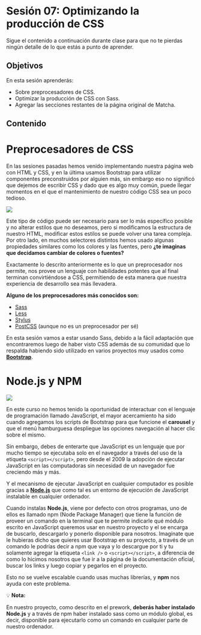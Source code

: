 # Sesión 07: Optimizando la producción de CSS

Sigue el contenido a continuación durante clase para que no te pierdas ningún
detalle de lo que estás a punto de aprender.

## Objetivos

En esta sesión aprenderás:

- Sobre preprocesadores de CSS.
- Optimizar la producción de CSS con Sass.
- Agregar las secciones restantes de la página original de Matcha.

## Contenido

# Preprocesadores de CSS

En las sesiones pasadas hemos venido implementando nuestra página web con HTML y CSS, y en la última usamos Bootstrap para utilizar componentes preconstruidos por alguien más, sin embargo eso no significó que dejemos de escribir CSS y dado que es algo muy común, puede llegar momentos en el que el mantenimiento de nuestro código CSS sea un poco tedioso.

![](https://gblobscdn.gitbook.com/assets%2F-M4zarNtpC-oiRgBYNwB%2F-MJK59UO38IGataECHy_%2F-MJK6f2alVB5td2Zs85A%2Fimage.png?alt=media&token=497bd36e-5a9a-40ab-b601-06300f5d8147)

Este tipo de código puede ser necesario para ser lo más específico posible y no alterar estilos que no deseamos, pero si modificamos la estructura de nuestro HTML, modificar estos estilos se puede volver una tarea compleja. Por otro lado, en muchos selectores distintos hemos usado algunas propiedades similares como los colores y las fuentes, pero **¿te imaginas que decidamos cambiar de colores o fuentes?**

Exactamente lo descrito anteriormente es lo que un preprocesador nos permite, nos provee un lenguaje con habilidades potentes que al final terminan convirtiéndose a CSS, permitiendo de esta manera que nuestra experiencia de desarrollo sea más llevadera.

**Alguno de los preprocesadores más conocidos son:**

+ [Sass](https://sass-lang.com/)
+ [Less](http://lesscss.org/)
+ [Stylus](https://stylus-lang.com/)
+ [PostCSS](https://postcss.org/) (aunque no es un preprocesador per sé)

En esta sesión vamos a estar usando Sass, debido a la fácil adaptación que encontraremos luego de haber visto CSS además de su comunidad que lo respalda habiendo sido utilizado en varios proyectos muy usados como [**Bootstrap**](https://getbootstrap.com/docs/4.0/getting-started/theming/#sass).

# Node.js y NPM

![](https://gblobscdn.gitbook.com/assets%2F-M4zarNtpC-oiRgBYNwB%2F-MJK59UO38IGataECHy_%2F-MJK75SmCNkK2Aj0QaLd%2Fimage.png?alt=media&token=bc358120-b966-4254-bbb5-9d87506a6089)

En este curso no hemos tenido la oportunidad de interactuar con el lenguaje de programación llamado JavaScript, el mayor acercamiento ha sido cuando agregamos los scripts de Bootstrap para que funcione el **carousel** y que el menú hamburguesa despliegue las opciones navegación al hacer clic sobre el mismo.

Sin embargo, debes de enterarte que JavaScript es un lenguaje que por mucho tiempo se ejecutaba solo en el navegador a través del uso de la etiqueta `<script></script>`, pero desde el 2009 la adopción de ejecutar JavaScript en las computadoras sin necesidad de un navegador fue creciendo más y más.

Y el mecanismo de ejecutar JavaScript en cualquier computador es posible gracias a [**Node.js**](https://nodejs.org/en/) que como tal es un entorno de ejecución de JavaScript instalable en cualquier ordenador.

Cuando instalas **Node.js**, viene por defecto con otros programas, uno de ellos es llamado npm (Node Package Manager) que tiene la función de proveer un comando en la terminal que te permite indicarle qué módulo escrito en JavaScript queremos usar en nuestro proyecto y el se encarga de buscarlo, descargarlo y ponerlo disponible para nosotros. Imagínate que le hubieras dicho que quieres usar Bootstrap en su proyecto, a través de un comando le podrías decir a npm que vaya y lo descargue por ti y tu solamente agregar la etiqueta `<link />` o `<script></script>`, a diferencia de como lo hicimos nosotros que fue ir a la página de la documentación oficial, buscar los links y luego copiar y pegarlos en el proyecto.

Esto no se vuelve escalable cuando usas muchas librerías, y **npm** nos ayuda con este problema.

💡 **Nota:**

En nuestro proyecto, como descrito en el prework, **deberás haber instalado Node.js** y a través de npm haber instalado sass como un módulo global, es decir, disponible para ejecutarlo como un comando en cualquier parte de nuestro ordenador.
